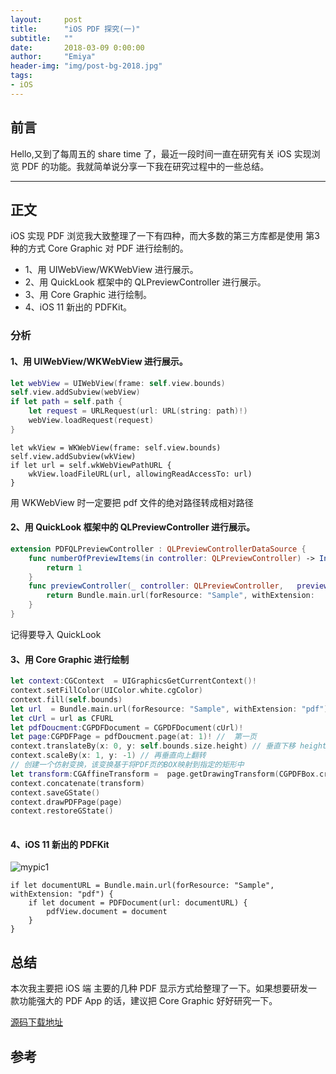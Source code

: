 ```yaml
---
layout:     post
title:      "iOS PDF 探究(一)"
subtitle:   ""
date:       2018-03-09 0:00:00
author:     "Emiya"
header-img: "img/post-bg-2018.jpg"
tags:
- iOS
---
```

	
	
## 前言
	
Hello,又到了每周五的 share time 了，最近一段时间一直在研究有关 iOS 实现浏览 PDF 的功能。我就简单说分享一下我在研究过程中的一些总结。
	
	
---
	
## 正文
	
iOS 实现 PDF 浏览我大致整理了一下有四种，而大多数的第三方库都是使用
第3种的方式 Core Graphic 对 PDF 进行绘制的。
	
* 1、用 UIWebView/WKWebView 进行展示。
* 2、用 QuickLook 框架中的 QLPreviewController 进行展示。
* 3、用 Core Graphic 进行绘制。
* 4、iOS 11 新出的 PDFKit。
	
 
### 分析
	
#### 1、用 UIWebView/WKWebView 进行展示。
	
	
``` swift
let webView = UIWebView(frame: self.view.bounds)
self.view.addSubview(webView)
if let path = self.path {
  	let request = URLRequest(url: URL(string: path)!)
	webView.loadRequest(request)
}
```
```
let wkView = WKWebView(frame: self.view.bounds)
self.view.addSubview(wkView)
if let url = self.wkWebViewPathURL {
	wkView.loadFileURL(url, allowingReadAccessTo: url)
}

```
用 WKWebView 时一定要把 pdf 文件的绝对路径转成相对路径
	
#### 2、用 QuickLook 框架中的 QLPreviewController 进行展示。
	
	
``` swift
extension PDFQLPreviewController : QLPreviewControllerDataSource {
	func numberOfPreviewItems(in controller: QLPreviewController) -> Int {
  		return 1
	}
	func previewController(_ controller: QLPreviewController, 	previewItemAt index: Int) -> QLPreviewItem {
  	 	return Bundle.main.url(forResource: "Sample", withExtension: 		"pdf")! as QLPreviewItem
	}
}
```
记得要导入 QuickLook
	
#### 3、用 Core Graphic 进行绘制
``` swift
let context:CGContext  = UIGraphicsGetCurrentContext()!
context.setFillColor(UIColor.white.cgColor)
context.fill(self.bounds)
let url  = Bundle.main.url(forResource: "Sample", withExtension: "pdf")!
let cUrl = url as CFURL
let pdfDoucment:CGPDFDocument = CGPDFDocument(cUrl)!
let page:CGPDFPage = pdfDoucment.page(at: 1)! //  第一页
context.translateBy(x: 0, y: self.bounds.size.height) // 垂直下移 height 高度
context.scaleBy(x: 1, y: -1) // 再垂直向上翻转
// 创建一个仿射变换，该变换基于将PDF页的BOX映射到指定的矩形中
let transform:CGAffineTransform =  page.getDrawingTransform(CGPDFBox.cropBox, rect: self.bounds, rotate: 0, preserveAspectRatio: true)
context.concatenate(transform)
context.saveGState()
context.drawPDFPage(page)
context.restoreGState()
	
```
#### 4、iOS 11 新出的 PDFKit
![mypic1]({{site.url}}/img/postsimgs/2018-03-08-pic1.png)

```
if let documentURL = Bundle.main.url(forResource: "Sample", withExtension: "pdf") {
    if let document = PDFDocument(url: documentURL) {
        pdfView.document = document
    }
}
```

	
	
## 总结
 
本次我主要把 iOS 端 主要的几种 PDF 显示方式给整理了一下。如果想要研发一款功能强大的 PDF App 的话，建议把 Core Graphic 好好研究一下。

[源码下载地址](https://github.com/emiyagjy/iOS-PDFDemo)
 
	
## 参考
 
 
	
	
	
